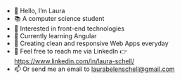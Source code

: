 - 👋 Hello, I’m Laura
- 📚 A computer science student
- 👀 Interested in front-end technologies
- 🌱 Currently learning Angular 
- 📐 Creating clean and responsive Web Apps everyday 
- 💞️ Feel free to reach me via LinkedIn 👉 https://www.linkedin.com/in/laura-schell/
- 📫 Or send me an email to laurabelenschell@gmail.com
